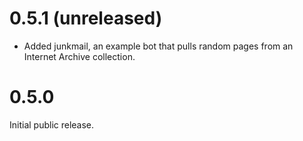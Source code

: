 # 0.5.1 (unreleased)

* Added junkmail, an example bot that pulls random pages from an Internet
  Archive collection.

# 0.5.0

Initial public release.
